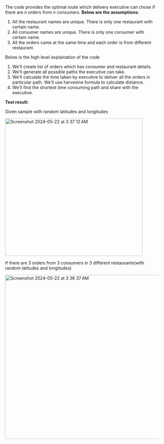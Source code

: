 The code provides the optimal route which delivery executive can chose if there are n orders from n consumers.
**Below are the assumptions:**
1. All the restaurant names are unique. There is only one restaurant with certain name.
2. All consumer names are unique. There is only one consumer with certain name.
3. All the orders came at the same time and each order is from different restaurant.



Below is the high level explaination of the code
1. We'll create list of orders which has consumer and restaurant details.
2. We'll generate all possible paths the executive can take.
3. We'll calculate the time taken by executive to deliver all the orders in particular path. We'll use harvesine formula to calculate distance.
4. We'll find the shortest time consuming path and share with the executive.

**Test result:**

Given sample with random latitudes and longitudes

<img width="450" alt="Screenshot 2024-05-22 at 3 37 12 AM" src="https://github.com/praveen-lpk/BestRouteProblem/assets/59311248/db1f909d-f7d7-42c2-a737-d41e2cdbe6ea">



If there are 3 orders from 3 consumers in 3 different restaurants(with random latitudes and longitudes)

<img width="537" alt="Screenshot 2024-05-22 at 3 36 37 AM" src="https://github.com/praveen-lpk/BestRouteProblem/assets/59311248/c0d9634e-0ecf-4090-a9c9-8c2ab9f33ecf">

